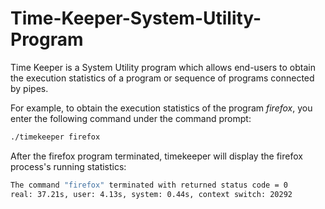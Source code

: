 # Time-Keeper-System-Utility-Program

Time Keeper is a System Utility program which allows end-users to obtain the execution statistics of a program or sequence of programs connected by pipes.

For example, to obtain the execution statistics of the program *firefox*, you enter the following command under the command prompt: 

```bash
./timekeeper firefox
```

After the firefox program terminated, timekeeper will display the firefox process's running statistics: 

```bash
The command "firefox" terminated with returned status code = 0
real: 37.21s, user: 4.13s, system: 0.44s, context switch: 20292
```